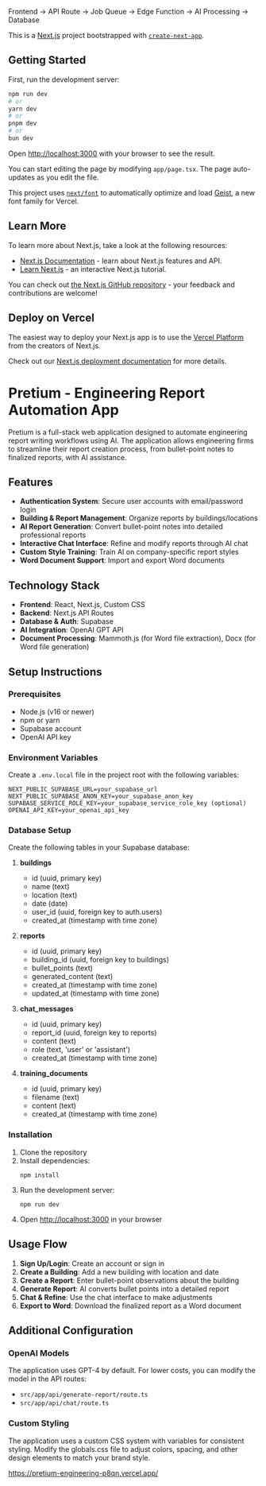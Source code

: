 Frontend → API Route → Job Queue → Edge Function → AI Processing → Database

This is a [Next.js](https://nextjs.org) project bootstrapped with [`create-next-app`](https://nextjs.org/docs/app/api-reference/cli/create-next-app).

## Getting Started

First, run the development server:

```bash
npm run dev
# or
yarn dev
# or
pnpm dev
# or
bun dev
```

Open [http://localhost:3000](http://localhost:3000) with your browser to see the result.

You can start editing the page by modifying `app/page.tsx`. The page auto-updates as you edit the file.

This project uses [`next/font`](https://nextjs.org/docs/app/building-your-application/optimizing/fonts) to automatically optimize and load [Geist](https://vercel.com/font), a new font family for Vercel.

## Learn More

To learn more about Next.js, take a look at the following resources:

- [Next.js Documentation](https://nextjs.org/docs) - learn about Next.js features and API.
- [Learn Next.js](https://nextjs.org/learn) - an interactive Next.js tutorial.

You can check out [the Next.js GitHub repository](https://github.com/vercel/next.js) - your feedback and contributions are welcome!

## Deploy on Vercel

The easiest way to deploy your Next.js app is to use the [Vercel Platform](https://vercel.com/new?utm_medium=default-template&filter=next.js&utm_source=create-next-app&utm_campaign=create-next-app-readme) from the creators of Next.js.

Check out our [Next.js deployment documentation](https://nextjs.org/docs/app/building-your-application/deploying) for more details.

# Pretium - Engineering Report Automation App

Pretium is a full-stack web application designed to automate engineering report writing workflows using AI. The application allows engineering firms to streamline their report creation process, from bullet-point notes to finalized reports, with AI assistance.

## Features

- **Authentication System**: Secure user accounts with email/password login
- **Building & Report Management**: Organize reports by buildings/locations
- **AI Report Generation**: Convert bullet-point notes into detailed professional reports
- **Interactive Chat Interface**: Refine and modify reports through AI chat
- **Custom Style Training**: Train AI on company-specific report styles
- **Word Document Support**: Import and export Word documents

## Technology Stack

- **Frontend**: React, Next.js, Custom CSS
- **Backend**: Next.js API Routes
- **Database & Auth**: Supabase
- **AI Integration**: OpenAI GPT API
- **Document Processing**: Mammoth.js (for Word file extraction), Docx (for Word file generation)

## Setup Instructions

### Prerequisites

- Node.js (v16 or newer)
- npm or yarn
- Supabase account
- OpenAI API key

### Environment Variables

Create a `.env.local` file in the project root with the following variables:

```
NEXT_PUBLIC_SUPABASE_URL=your_supabase_url
NEXT_PUBLIC_SUPABASE_ANON_KEY=your_supabase_anon_key
SUPABASE_SERVICE_ROLE_KEY=your_supabase_service_role_key (optional)
OPENAI_API_KEY=your_openai_api_key
```

### Database Setup

Create the following tables in your Supabase database:

1. **buildings**

   - id (uuid, primary key)
   - name (text)
   - location (text)
   - date (date)
   - user_id (uuid, foreign key to auth.users)
   - created_at (timestamp with time zone)

2. **reports**

   - id (uuid, primary key)
   - building_id (uuid, foreign key to buildings)
   - bullet_points (text)
   - generated_content (text)
   - created_at (timestamp with time zone)
   - updated_at (timestamp with time zone)

3. **chat_messages**

   - id (uuid, primary key)
   - report_id (uuid, foreign key to reports)
   - content (text)
   - role (text, 'user' or 'assistant')
   - created_at (timestamp with time zone)

4. **training_documents**
   - id (uuid, primary key)
   - filename (text)
   - content (text)
   - created_at (timestamp with time zone)

### Installation

1. Clone the repository
2. Install dependencies:
   ```
   npm install
   ```
3. Run the development server:
   ```
   npm run dev
   ```
4. Open [http://localhost:3000](http://localhost:3000) in your browser

## Usage Flow

1. **Sign Up/Login**: Create an account or sign in
2. **Create a Building**: Add a new building with location and date
3. **Create a Report**: Enter bullet-point observations about the building
4. **Generate Report**: AI converts bullet points into a detailed report
5. **Chat & Refine**: Use the chat interface to make adjustments
6. **Export to Word**: Download the finalized report as a Word document

## Additional Configuration

### OpenAI Models

The application uses GPT-4 by default. For lower costs, you can modify the model in the API routes:

- `src/app/api/generate-report/route.ts`
- `src/app/api/chat/route.ts`

### Custom Styling

The application uses a custom CSS system with variables for consistent styling. Modify the globals.css file to adjust colors, spacing, and other design elements to match your brand style.

https://pretium-engineering-p8qn.vercel.app/
